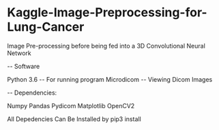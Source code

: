 # Kaggle-Image-Preprocessing-for-Lung-Cancer

Image Pre-processing before being fed into a 3D Convolutional Neural Network


--
Software

Python 3.6 -- For running program
Microdicom -- Viewing Dicom Images


--
Dependencies:


Numpy
Pandas
Pydicom
Matplotlib
OpenCV2

All Depedencies Can Be Installed by pip3 install 

